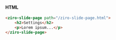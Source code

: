 #### HTML
```html
<ziro-slide-page path="/ziro-slide-page.html">
    <h2>Settings</h2>
    <p>Lorem ipsum...</p>
</ziro-slide-page>
```
